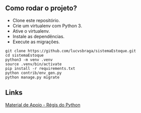 ## Como rodar o projeto?

* Clone este repositório.
* Crie um virtualenv com Python 3.
* Ative o virtualenv.
* Instale as dependências.
* Execute as migrações.

```
git clone https://github.com/lucvsbraga/sistemaEstoque.git
cd sistemaEstoque
python3 -m venv .venv
source .venv/bin/activate
pip install -r requirements.txt
python contrib/env_gen.py
python manage.py migrate
```
## Links

[Material de Apoio - Régis do Python](https://www.youtube.com/playlist?list=PLsGCdfxkV9uqj9DwI6Y72JyvXeA-9mAjc)

